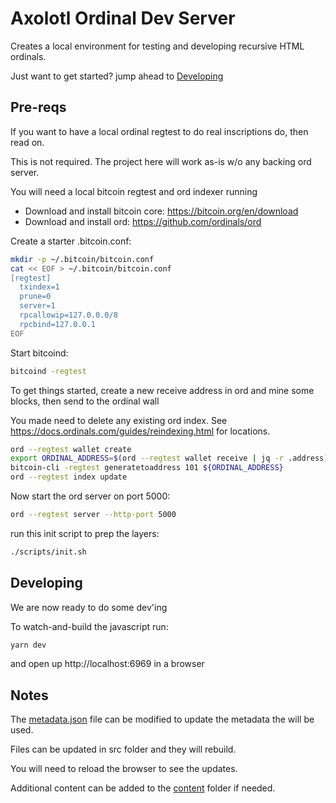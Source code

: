 # Axolotl Ordinal Dev Server

Creates a local environment for testing and developing recursive HTML ordinals.

Just want to get started? jump ahead to [Developing](#developing)

## Pre-reqs

If you want to have a local ordinal regtest to do real inscriptions do, then read on.

This is not required. The project here will work as-is w/o any backing ord server.

You will need a local bitcoin regtest and ord indexer running

- Download and install bitcoin core: https://bitcoin.org/en/download
- Download and install ord: https://github.com/ordinals/ord

Create a starter .bitcoin.conf:

```bash
mkdir -p ~/.bitcoin/bitcoin.conf
cat << EOF > ~/.bitcoin/bitcoin.conf
[regtest]
  txindex=1
  prune=0
  server=1
  rpcallowip=127.0.0.0/8
  rpcbind=127.0.0.1
EOF
```

Start bitcoind:

```bash
bitcoind -regtest
```

To get things started, create a new receive address in ord and mine some blocks, then send to the ordinal wall

You made need to delete any existing ord index. See https://docs.ordinals.com/guides/reindexing.html for locations.

```bash
ord --regtest wallet create
export ORDINAL_ADDRESS=$(ord --regtest wallet receive | jq -r .address)
bitcoin-cli -regtest generatetoaddress 101 ${ORDINAL_ADDRESS}
ord --regtest index update
```

Now start the ord server on port 5000:

```bash
ord --regtest server --http-port 5000
```

run this init script to prep the layers:

```bash
./scripts/init.sh
```

## Developing

We are now ready to do some dev'ing

To watch-and-build the javascript run:

```bash
yarn dev
```

and open up http://localhost:6969 in a browser

## Notes

The [metadata.json](./metadata.json) file can be modified to update the metadata the will be used.

Files can be updated in src folder and they will rebuild.

You will need to reload the browser to see the updates.

Additional content can be added to the [content](./content/) folder if needed.

